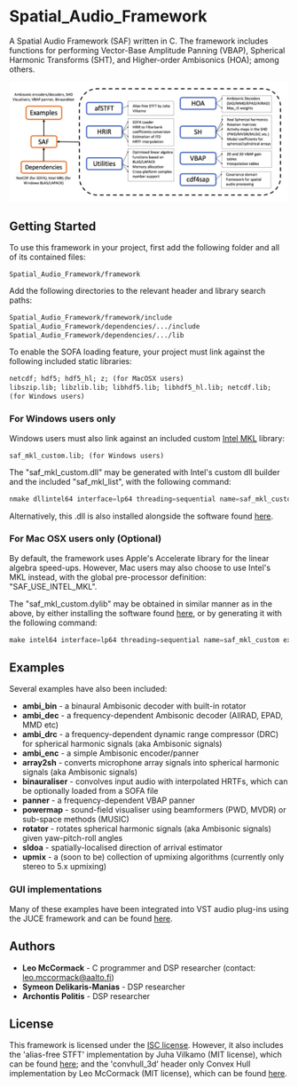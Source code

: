 # Spatial_Audio_Framework

A Spatial Audio Framework (SAF) written in C. The framework includes functions for performing Vector-Base Amplitude Panning (VBAP), Spherical Harmonic Transforms (SHT), and Higher-order Ambisonics (HOA); among others.

![](saf.png)

## Getting Started

To use this framework in your project, first add the following folder and all of its contained files:

```
Spatial_Audio_Framework/framework
```

Add the following directories to the relevant header and library search paths:

```
Spatial_Audio_Framework/framework/include
Spatial_Audio_Framework/dependencies/.../include
Spatial_Audio_Framework/dependencies/.../lib
```

To enable the SOFA loading feature, your project must link against the following included static libraries:

```
netcdf; hdf5; hdf5_hl; z; (for MacOSX users)
libszip.lib; libzlib.lib; libhdf5.lib; libhdf5_hl.lib; netcdf.lib; (for Windows users)
```

### For Windows users only

Windows users must also link against an included custom [Intel MKL](https://software.intel.com/en-us/articles/free-ipsxe-tools-and-libraries) library:

```
saf_mkl_custom.lib; (for Windows users)
```

The "saf_mkl_custom.dll" may be generated with Intel's custom dll builder and the included "saf_mkl_list", with the following command:

```c
nmake dllintel64 interface=lp64 threading=sequential name=saf_mkl_custom export=saf_mkl_list
```
Alternatively, this .dll is also installed alongside the software found [here](http://research.spa.aalto.fi/projects/sparta_vsts/download/).

### For Mac OSX users only (Optional)

By default, the framework uses Apple's Accelerate library for the linear algebra speed-ups. However, Mac users may also choose to use Intel's MKL instead, with the global pre-processor definition: "SAF_USE_INTEL_MKL". 

The "saf_mkl_custom.dylib" may be obtained in similar manner as in the above, by either installing the software found [here](http://research.spa.aalto.fi/projects/sparta_vsts/download/), or by generating it with the following command:

```c
make intel64 interface=lp64 threading=sequential name=saf_mkl_custom export=saf_mkl_list
```

## Examples

Several examples have also been included:
* **ambi_bin** - a binaural Ambisonic decoder with built-in rotator
* **ambi_dec** - a frequency-dependent Ambisonic decoder (AllRAD, EPAD, MMD etc)
* **ambi_drc** - a frequency-dependent dynamic range compressor (DRC) for spherical harmonic signals (aka Ambisonic signals)
* **ambi_enc** - a simple Ambisonic encoder/panner
* **array2sh** - converts microphone array signals into spherical harmonic signals (aka Ambisonic signals)
* **binauraliser** - convolves input audio with interpolated HRTFs, which can be optionally loaded from a SOFA file
* **panner** - a frequency-dependent VBAP panner
* **powermap** - sound-field visualiser using beamformers (PWD, MVDR) or sub-space methods (MUSIC)
* **rotator** - rotates spherical harmonic signals (aka Ambisonic signals) given yaw-pitch-roll angles
* **sldoa** - spatially-localised direction of arrival estimator
* **upmix** - a (soon to be) collection of upmixing algorithms (currently only stereo to 5.x upmixing)

### GUI implementations

Many of these examples have been integrated into VST audio plug-ins using the JUCE framework and can be found [here](http://research.spa.aalto.fi/projects/sparta_vsts/).

## Authors

* **Leo McCormack** - C programmer and DSP researcher (contact: leo.mccormack@aalto.fi)
* **Symeon Delikaris-Manias** - DSP researcher
* **Archontis Politis** - DSP researcher

## License

This framework is licensed under the [ISC license](https://choosealicense.com/licenses/isc/). However, it also includes the 'alias-free STFT' implementation by Juha Vilkamo (MIT license), which can be found [here](https://github.com/jvilkamo/afSTFT); and the 'convhull_3d' header only Convex Hull implementation by Leo McCormack (MIT license), which can be found [here](https://github.com/leomccormack/convhull_3d).


